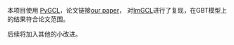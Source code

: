 本项目使用 [PyGCL](https://github.com/PyGCL/PyGCL)，论文链接[our paper](https://arxiv.org/abs/2109.01116)，
对[ImGCL](https://arxiv.org/pdf/2205.11332.pdf)进行了复现，在GBT模型上的结果符合论文范围。

后续将加入其他的小改进。